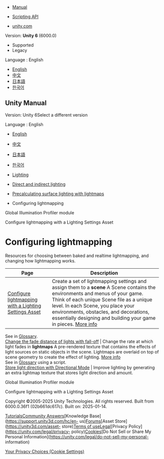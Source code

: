 [](https://docs.unity3d.com)

  * [Manual](../Manual/index.html)
  * [Scripting API](../ScriptReference/index.html)

  * [unity.com](https://unity.com/)

Version: **Unity 6** (6000.0)

  * Supported
  * Legacy

Language : English

  * [English](/Manual/configure-lightmapping-settings.html)
  * [中文](/cn/current/Manual/configure-lightmapping-settings.html)
  * [日本語](/ja/current/Manual/configure-lightmapping-settings.html)
  * [한국어](/kr/current/Manual/configure-lightmapping-settings.html)

[](https://docs.unity3d.com)

## Unity Manual

Version: Unity 6Select a different version

Language : English

  * [English](/Manual/configure-lightmapping-settings.html)
  * [中文](/cn/current/Manual/configure-lightmapping-settings.html)
  * [日本語](/ja/current/Manual/configure-lightmapping-settings.html)
  * [한국어](/kr/current/Manual/configure-lightmapping-settings.html)

  * [Lighting](LightingOverview.html)
  * [Direct and indirect lighting](direct-and-indirect-lighting.html)
  * [Precalculating surface lighting with lightmaps](Lightmapping-landing.html)
  * Configuring lightmapping

[](ProfilerGI.html)

Global Illumination Profiler module

[](global-illumination-configure.html)

Configure lightmapping with a Lighting Settings Asset

# Configuring lightmapping

Resources for choosing between baked and realtime lightmapping, and changing
how lightmapping works.

**Page** | **Description**  
---|---  
[Configure lightmapping with a Lighting Settings Asset](global-illumination-configure.html) | Create a set of lightmapping settings and assign them to a **scene** A Scene contains the environments and menus of your game. Think of each unique Scene file as a unique level. In each Scene, you place your environments, obstacles, and decorations, essentially designing and building your game in pieces. [More info](CreatingScenes.html)  
See in [Glossary](Glossary.html#Scene).  
[Change the fade distance of lights with fall-off](ProgressiveLightmapper-CustomFallOff.html) | Change the rate at which light fades in **lightmaps** A pre-rendered texture that contains the effects of light sources on static objects in the scene. Lightmaps are overlaid on top of scene geometry to create the effect of lighting. [More info](Lightmapping.html)  
See in [Glossary](Glossary.html#Lightmap) using a script.  
[Store light direction with Directional Mode](LightmappingDirectional.html) | Improve lighting by generating an extra lightmap texture that stores light direction and amount.  
  
[](ProfilerGI.html)

Global Illumination Profiler module

[](global-illumination-configure.html)

Configure lightmapping with a Lighting Settings Asset

Copyright ©2005-2025 Unity Technologies. All rights reserved. Built from
6000.0.36f1 (02b661dc617c). Built on: 2025-01-14.

[Tutorials](https://learn.unity.com/)[Community
Answers](https://answers.unity3d.com)[Knowledge
Base](https://support.unity3d.com/hc/en-
us)[Forums](https://forum.unity3d.com)[Asset Store](https://unity3d.com/asset-
store)[Terms of
use](https://docs.unity3d.com/Manual/TermsOfUse.html)[Legal](https://unity.com/legal)[Privacy
Policy](https://unity.com/legal/privacy-
policy)[Cookies](https://unity.com/legal/cookie-policy)[Do Not Sell or Share
My Personal Information](https://unity.com/legal/do-not-sell-my-personal-
information)

[Your Privacy Choices (Cookie Settings)](javascript:void\(0\);)


